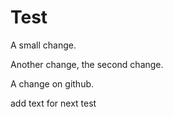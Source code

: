 # Test

A small change.

Another change, the second change.

A change on github.

add text for next test
